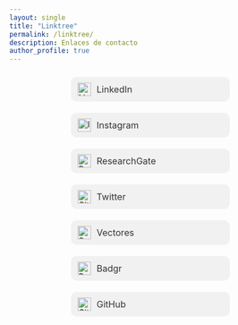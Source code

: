 ```yaml
---
layout: single
title: "Linktree"
permalink: /linktree/
description: Enlaces de contacto
author_profile: true
---
```


<style>
.linktree-wrapper {
  display: flex;
  flex-direction: column;
  align-items: center; /* center boxes horizontally */
}

.link-button {
  width: 260px;
  margin: 10px 0;
  padding: 10px 12px;
  text-align: left; /* align content inside the box */
  background-color: #f1f1f1;
  border-radius: 10px;
  text-decoration: none !important;
  color: inherit;
  transition: background-color 0.2s ease;
  display: flex;
  align-items: center;
}

.link-button:hover {
  background-color: #e0e0e0;
}

.link-button img {
  margin-right: 10px;
  width: 24px;
  height: 24px;
}

.link-button span {
  font-size: 16px;
  color: #333;
  text-decoration: none;
}
</style>

<div class="linktree-wrapper">

<a href="https://www.linkedin.com/company/laboratorio-democracia-y-gobierno/" class="link-button" target="_blank">
  <img src="https://cdn-icons-png.flaticon.com/512/174/174857.png" alt="LinkedIn"><span>LinkedIn</span>
</a>

<a href="https://www.instagram.com/labdemgobuss" class="link-button" target="_blank">
  <img src="https://cdn-icons-png.flaticon.com/512/2111/2111463.png" alt="Instagram"><span>Instagram</span>
</a>

<a href="https://www.researchgate.net/lab/Laboratorio-de-Democracia-y-Gobierno-USS-Kenneth-Bunker" class="link-button" target="_blank">
  <img src="https://cdn.iconscout.com/icon/free/png-512/free-researchgate-logo-icon-download-in-svg-png-gif-file-formats--technology-social-media-company-brand-vol-6-pack-logos-icons-2945204.png" alt="ResearchGate"><span>ResearchGate</span>
</a>

<a href="https://x.com/labdemgobuss" class="link-button" target="_blank">
  <img src="https://loodibee.com/wp-content/uploads/Twitter-X-Logo.png" alt="GitHub"><span>Twitter</span>
</a>

<a href="https://labdemgob.github.io/vectores" class="link-button" target="_blank">
  <img src="https://media.badgr.com/uploads/badges/badge-Xd-j2FpuRomXhCXOX18blA.png" alt="Seminario"><span>Vectores</span>
</a>

<a href="https://badgr.com/public/issuers/BtjkdWqYTcaZ9HX-f8LQzg/badges" class="link-button" target="_blank">
  <img src="https://scontent.fscl38-1.fna.fbcdn.net/v/t1.6435-9/101387032_3310615965637814_6494069402856587264_n.png" alt="Badgr"><span>Badgr</span>
</a>

<a href="https://github.com/labdemgob" class="link-button" target="_blank">
  <img src="https://github.githubassets.com/assets/GitHub-Mark-ea2971cee799.png" alt="GitHub"><span>GitHub</span>
</a>

</div>
